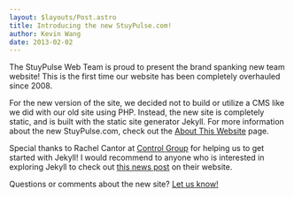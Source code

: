 ```yaml
---
layout: $layouts/Post.astro
title: Introducing the new StuyPulse.com!
author: Kevin Wang
date: 2013-02-02
---
```


The StuyPulse Web Team is proud to present the brand spanking new team website! This is the first time our website has been completely overhauled since 2008.

For the new version of the site, we decided not to build or utilize a CMS like we did with our old site using PHP. Instead, the new site is completely static, and is built with the static site generator Jekyll. For more information about the new StuyPulse.com, check out the [About This Website](/about/website/) page.

Special thanks to Rachel Cantor at [Control Group](http://www.controlgroup.com/) for helping us to get started with Jekyll! I would recommend to anyone who is interested in exploring Jekyll to check out [this news post](http://news.controlgroup.com/2012/10/19/controlgroup-com-built-using-jekyll/) on their website.

Questions or comments about the new site? [Let us know!](/contact/)
